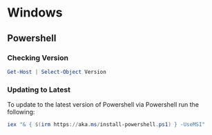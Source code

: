 # Windows

## Powershell

### Checking Version

```powershell
Get-Host | Select-Object Version
```

### Updating to Latest

To update to the latest version of Powershell via Powershell run the following:

```powershell
iex "& { $(irm https://aka.ms/install-powershell.ps1) } -UseMSI"
```
